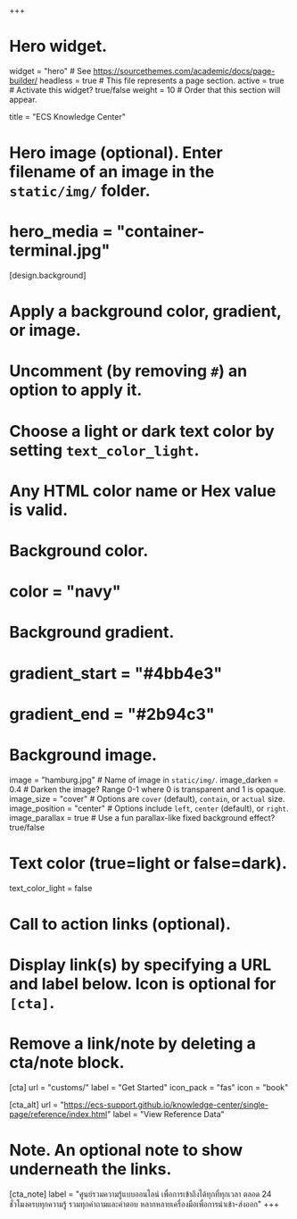 +++
# Hero widget.
widget = "hero"  # See https://sourcethemes.com/academic/docs/page-builder/
headless = true  # This file represents a page section.
active = true  # Activate this widget? true/false
weight = 10  # Order that this section will appear.

title = "ECS Knowledge Center"



# Hero image (optional). Enter filename of an image in the `static/img/` folder.
# hero_media = "container-terminal.jpg"

[design.background]
  # Apply a background color, gradient, or image.
  #   Uncomment (by removing `#`) an option to apply it.
  #   Choose a light or dark text color by setting `text_color_light`.
  #   Any HTML color name or Hex value is valid.

  # Background color.
  # color = "navy"
  
  # Background gradient.
 # gradient_start = "#4bb4e3"
  # gradient_end = "#2b94c3"
  
  # Background image.
   image = "hamburg.jpg"  # Name of image in `static/img/`.
   image_darken = 0.4  # Darken the image? Range 0-1 where 0 is transparent and 1 is opaque.
   image_size = "cover"  #  Options are `cover` (default), `contain`, or `actual` size.
   image_position = "center"  # Options include `left`, `center` (default), or `right`.
   image_parallax = true  # Use a fun parallax-like fixed background effect? true/false
  
  # Text color (true=light or false=dark).
  text_color_light = false

# Call to action links (optional).
#   Display link(s) by specifying a URL and label below. Icon is optional for `[cta]`.
#   Remove a link/note by deleting a cta/note block.
[cta]
  url = "customs/"
  label = "Get Started"
  icon_pack = "fas"
  icon = "book"
  
[cta_alt]
  url = "https://ecs-support.github.io/knowledge-center/single-page/reference/index.html"
  label = "View Reference Data"

# Note. An optional note to show underneath the links.
[cta_note]
  label = "ศูนย์รวมความรู้แบบออนไลน์ เพื่อการเข้าถึงได้ทุกที่ทุกเวลา ตลอด 24 ชั่วโมงครบทุกความรู้ รวมทุกคำถามและคำตอบ  หลากหลายเครื่องมือเพื่อการนำเข้า-ส่งออก"
+++




